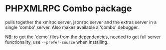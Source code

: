 PHPXMLRPC Combo package
=======================

pulls together the xmlrpc server, jsonrpc server and the extras server in a single 'combo' server.
Also makes available a 'combo' debugger.

NB: to get the 'demo' files from the dependencies, needed to get full server functionality, use `--prefer-source` when installing.
